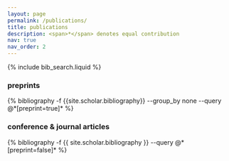 ```yaml
---
layout: page
permalink: /publications/
title: publications
description: <span>*</span> denotes equal contribution
nav: true
nav_order: 2
---
```


<!-- _pages/publications.md -->

<!-- Bibsearch Feature -->

{% include bib_search.liquid %}

<div class="publications">

<h3>preprints</h3>
{% bibliography -f {{site.scholar.bibliography}} --group_by none --query @*[preprint=true]* %}

<h3>conference & journal articles</h3>
{% bibliography -f {{ site.scholar.bibliography }} --query @*[preprint=false]* %}

</div>
